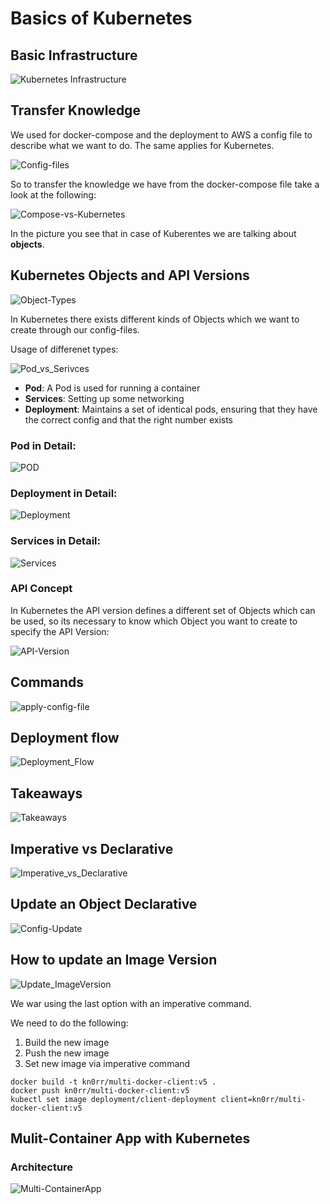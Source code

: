 # Basics of Kubernetes

## Basic Infrastructure

![Kubernetes Infrastructure](img/Kubernetes.svg)

## Transfer Knowledge

We used for docker-compose and the deployment to AWS a config file to describe what we want to do. The same applies for Kubernetes.

![Config-files](img/Config-Files.svg)


So to transfer the knowledge we have from the docker-compose file take a look at the following:

![Compose-vs-Kubernetes](img/Comparison.svg)

In the picture you see that in case of Kuberentes we are talking about **objects**. 

## Kubernetes Objects and API Versions

![Object-Types](img/Object_Types.svg)

In Kubernetes there exists different kinds of Objects which we want to create through our config-files.

Usage of differenet types:

![Pod_vs_Serivces](img/Pods_vs_Services.svg)

 - **Pod**: A Pod is used for running a container
 - **Services**: Setting up some networking 
 - **Deployment**: Maintains a set of identical pods, ensuring that they have the correct config and that the right number exists

### Pod in Detail:

![POD](img/Pod_Detail.svg)

### Deployment in Detail:

![Deployment](img/Pod_vs_Deployment.svg)
 
### Services in Detail:

![Services](img/Services_Detail.svg)

### API Concept

 In Kubernetes the API version defines a different set of Objects which can be used, so its necessary to know which Object you want to create to specify the API Version:

 ![API-Version](img/K8s-API.svg)

 ## Commands

![apply-config-file](img/K8s_commands.svg)

## Deployment flow

![Deployment_Flow](img/Deployment-Flow.svg)

## Takeaways

![Takeaways](img/K8s_Important_Takeways.svg)

## Imperative vs Declarative

![Imperative_vs_Declarative](img/Imperative_vs_declarative.svg)

## Update an Object Declarative

![Config-Update](img/UpdateConfig.svg)

## How to update an Image Version

![Update_ImageVersion](img/Update_Image_Kubernetes.svg)

We war using the last option with an imperative command.

We need to do the following:

1. Build the new image
2. Push the new image
3. Set new image via imperative command

````docker
docker build -t kn0rr/multi-docker-client:v5 .
docker push kn0rr/multi-docker-client:v5
kubectl set image deployment/client-deployment client=kn0rr/multi-docker-client:v5
````

## Mulit-Container App with Kubernetes

### Architecture

![Multi-ContainerApp](img/k8s_multiContainerApp.svg)

